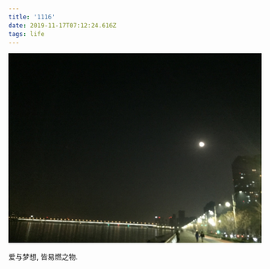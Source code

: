 ```yaml
---
title: '1116'
date: 2019-11-17T07:12:24.616Z
tags: life
---
```


![moon](./assets/moon.jpg)

爱与梦想, 皆易燃之物.
